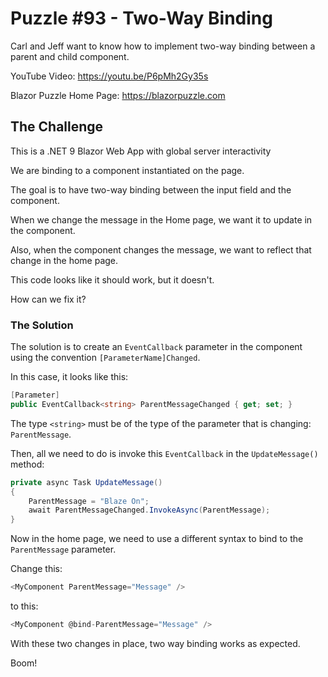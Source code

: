 # Puzzle #93 - Two-Way Binding
Carl and Jeff want to know how to implement two-way binding between a parent and child component.

YouTube Video: https://youtu.be/P6pMh2Gy35s

Blazor Puzzle Home Page: https://blazorpuzzle.com

## The Challenge

This is a .NET 9 Blazor Web App with global server interactivity

We are binding to a component instantiated on the page.

The goal is to have two-way binding between the input field and the component.

When we change the message in the Home page, we want it to update in the component.

Also, when the component changes the message, we want to reflect that change in the home page.

This code looks like it should work, but it doesn't.

How can we fix it?

### The Solution

The solution is to create an `EventCallback` parameter in the component using the convention `[ParameterName]Changed`. 

In this case, it looks like this:

```c#
[Parameter]
public EventCallback<string> ParentMessageChanged { get; set; }
```

The type `<string>` must be of the type of the parameter that is changing: `ParentMessage`.

Then, all we need to do is invoke this `EventCallback` in the `UpdateMessage()` method:

```c#
private async Task UpdateMessage()
{
    ParentMessage = "Blaze On";
    await ParentMessageChanged.InvokeAsync(ParentMessage);
}
```

Now in the home page, we need to use a different syntax to bind to the `ParentMessage` parameter.

Change this:

```c#
<MyComponent ParentMessage="Message" />
```

to this:

```c#
<MyComponent @bind-ParentMessage="Message" />
```

With these two changes in place, two way binding works as expected.

Boom!
